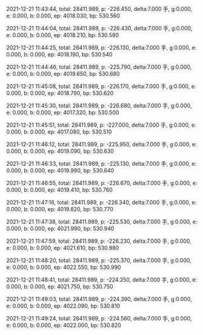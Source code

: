 2021-12-21 11:43:44, total: 28411.989, p: -226.450, delta:7.000 手, g:0.000, e: 0.000, b: 0.000, ep: 4018.030, bp: 530.560

2021-12-21 11:44:04, total: 28411.989, p: -226.430, delta:7.000 手, g:0.000, e: 0.000, b: 0.000, ep: 4018.210, bp: 530.580

2021-12-21 11:44:25, total: 28411.989, p: -226.130, delta:7.000 手, g:0.000, e: 0.000, b: 0.000, ep: 4018.190, bp: 530.540

2021-12-21 11:44:46, total: 28411.989, p: -225.790, delta:7.000 手, g:0.000, e: 0.000, b: 0.000, ep: 4019.650, bp: 530.680

2021-12-21 11:45:08, total: 28411.989, p: -226.170, delta:7.000 手, g:0.000, e: 0.000, b: 0.000, ep: 4018.790, bp: 530.620

2021-12-21 11:45:30, total: 28411.989, p: -226.680, delta:7.000 手, g:0.000, e: 0.000, b: 0.000, ep: 4017.320, bp: 530.500

2021-12-21 11:45:51, total: 28411.989, p: -227.000, delta:7.000 手, g:0.000, e: 0.000, b: 0.000, ep: 4017.080, bp: 530.510

2021-12-21 11:46:12, total: 28411.989, p: -225.950, delta:7.000 手, g:0.000, e: 0.000, b: 0.000, ep: 4019.090, bp: 530.630

2021-12-21 11:46:33, total: 28411.989, p: -225.130, delta:7.000 手, g:0.000, e: 0.000, b: 0.000, ep: 4019.990, bp: 530.640

2021-12-21 11:46:55, total: 28411.989, p: -226.670, delta:7.000 手, g:0.000, e: 0.000, b: 0.000, ep: 4019.410, bp: 530.760

2021-12-21 11:47:16, total: 28411.989, p: -226.340, delta:7.000 手, g:0.000, e: 0.000, b: 0.000, ep: 4019.820, bp: 530.770

2021-12-21 11:47:38, total: 28411.989, p: -225.530, delta:7.000 手, g:0.000, e: 0.000, b: 0.000, ep: 4021.990, bp: 530.940

2021-12-21 11:47:59, total: 28411.989, p: -226.230, delta:7.000 手, g:0.000, e: 0.000, b: 0.000, ep: 4021.610, bp: 530.980

2021-12-21 11:48:20, total: 28411.989, p: -225.370, delta:7.000 手, g:0.000, e: 0.000, b: 0.000, ep: 4022.550, bp: 530.990

2021-12-21 11:48:41, total: 28411.989, p: -224.250, delta:7.000 手, g:0.000, e: 0.000, b: 0.000, ep: 4021.750, bp: 530.750

2021-12-21 11:49:03, total: 28411.989, p: -224.390, delta:7.000 手, g:0.000, e: 0.000, b: 0.000, ep: 4022.090, bp: 530.810

2021-12-21 11:49:24, total: 28411.989, p: -224.560, delta:7.000 手, g:0.000, e: 0.000, b: 0.000, ep: 4022.000, bp: 530.820